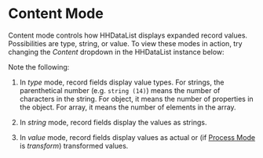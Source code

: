 # Content Mode

Content mode controls how HHDataList displays expanded record values. Possibilities are type, string, or value. To view these modes in action, try changing the *Content* dropdown in the HHDataList instance below:

<div id="content-mode-datalist" class="hh-data-list my-4"></div>
<script>
  var options = new DLTreesOptions002('content-mode-datalist');
  options.contentMode.showTool = true;
  options.contentMode.value = 'type';
  options.descriptions.value = false;
  options.expand.value = true;
  options.processMode.showTool = true;
  options.processMode.value = 'transform';
  options.queryParams.limit.default = 1;
  options.queryParams.limit.showTool = false;
  options.themeDefinition.name = 'thistle';
  new HHDataList(options);
</script>

Note the following:

1. In *type* mode, record fields display value types. For strings, the parenthetical number (e.g. `string (14)`) means the number of characters in the string. For object, it means the number of properties in the object. For array, it means the number of elements in the array. 

1. In *string* mode, record fields display the values as strings.

1. In *value* mode, record fields display values as actual or (if [Process Mode](/en/hhdatalist/v0.0.2/guide/process-mode/) is *transform*) transformed values.